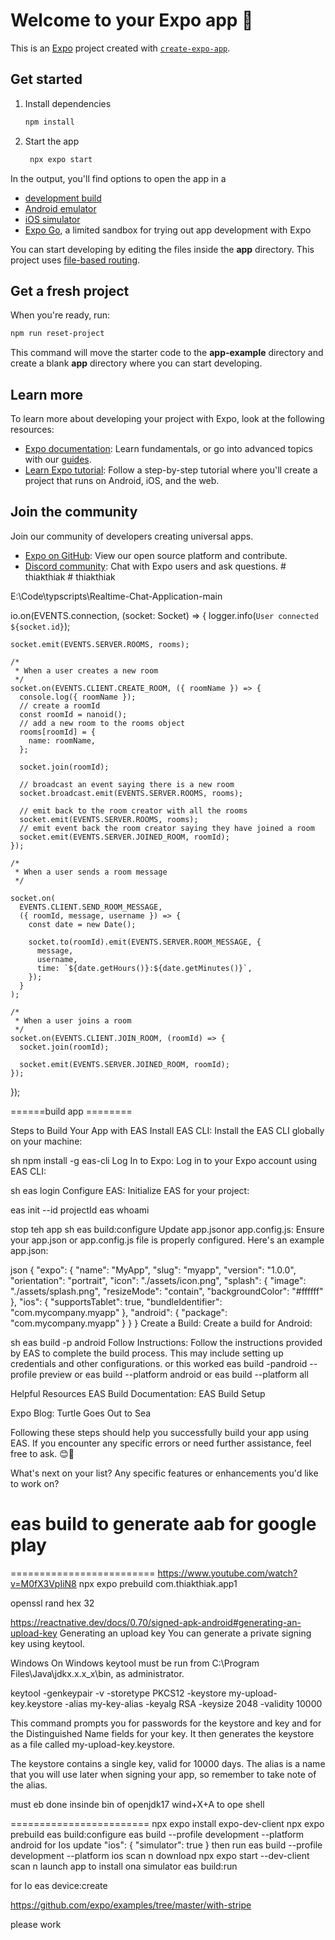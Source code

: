 # Welcome to your Expo app 👋

This is an [Expo](https://expo.dev) project created with [`create-expo-app`](https://www.npmjs.com/package/create-expo-app).

## Get started

1. Install dependencies

   ```bash
   npm install
   ```

2. Start the app

   ```bash
    npx expo start
   ```

In the output, you'll find options to open the app in a

- [development build](https://docs.expo.dev/develop/development-builds/introduction/)
- [Android emulator](https://docs.expo.dev/workflow/android-studio-emulator/)
- [iOS simulator](https://docs.expo.dev/workflow/ios-simulator/)
- [Expo Go](https://expo.dev/go), a limited sandbox for trying out app development with Expo

You can start developing by editing the files inside the **app** directory. This project uses [file-based routing](https://docs.expo.dev/router/introduction).

## Get a fresh project

When you're ready, run:

```bash
npm run reset-project
```

This command will move the starter code to the **app-example** directory and create a blank **app** directory where you can start developing.

## Learn more

To learn more about developing your project with Expo, look at the following resources:

- [Expo documentation](https://docs.expo.dev/): Learn fundamentals, or go into advanced topics with our [guides](https://docs.expo.dev/guides).
- [Learn Expo tutorial](https://docs.expo.dev/tutorial/introduction/): Follow a step-by-step tutorial where you'll create a project that runs on Android, iOS, and the web.

## Join the community

Join our community of developers creating universal apps.

- [Expo on GitHub](https://github.com/expo/expo): View our open source platform and contribute.
- [Discord community](https://chat.expo.dev): Chat with Expo users and ask questions.
  #   t h i a k t h i a k 
   
   #   t h i a k t h i a k 
   
   

E:\Code\typscripts\Realtime-Chat-Application-main

io.on(EVENTS.connection, (socket: Socket) => {
logger.info(`User connected ${socket.id}`);

    socket.emit(EVENTS.SERVER.ROOMS, rooms);

    /*
     * When a user creates a new room
     */
    socket.on(EVENTS.CLIENT.CREATE_ROOM, ({ roomName }) => {
      console.log({ roomName });
      // create a roomId
      const roomId = nanoid();
      // add a new room to the rooms object
      rooms[roomId] = {
        name: roomName,
      };

      socket.join(roomId);

      // broadcast an event saying there is a new room
      socket.broadcast.emit(EVENTS.SERVER.ROOMS, rooms);

      // emit back to the room creator with all the rooms
      socket.emit(EVENTS.SERVER.ROOMS, rooms);
      // emit event back the room creator saying they have joined a room
      socket.emit(EVENTS.SERVER.JOINED_ROOM, roomId);
    });

    /*
     * When a user sends a room message
     */

    socket.on(
      EVENTS.CLIENT.SEND_ROOM_MESSAGE,
      ({ roomId, message, username }) => {
        const date = new Date();

        socket.to(roomId).emit(EVENTS.SERVER.ROOM_MESSAGE, {
          message,
          username,
          time: `${date.getHours()}:${date.getMinutes()}`,
        });
      }
    );

    /*
     * When a user joins a room
     */
    socket.on(EVENTS.CLIENT.JOIN_ROOM, (roomId) => {
      socket.join(roomId);

      socket.emit(EVENTS.SERVER.JOINED_ROOM, roomId);
    });

});

======build app ========

Steps to Build Your App with EAS
Install EAS CLI: Install the EAS CLI globally on your machine:

sh
npm install -g eas-cli
Log In to Expo: Log in to your Expo account using EAS CLI:

sh
eas login
Configure EAS: Initialize EAS for your project:

eas init --id projectId
eas whoami

stop teh app
sh
eas build:configure
Update app.jsonor app.config.js: Ensure your app.json or app.config.js file is properly configured. Here's an example app.json:

json
{
"expo": {
"name": "MyApp",
"slug": "myapp",
"version": "1.0.0",
"orientation": "portrait",
"icon": "./assets/icon.png",
"splash": {
"image": "./assets/splash.png",
"resizeMode": "contain",
"backgroundColor": "#ffffff"
},
"ios": {
"supportsTablet": true,
"bundleIdentifier": "com.mycompany.myapp"
},
"android": {
"package": "com.mycompany.myapp"
}
}
}
Create a Build: Create a build for Android:

sh
eas build -p android
Follow Instructions: Follow the instructions provided by EAS to complete the build process. This may include setting up credentials and other configurations.
or this worked
eas build -pandroid --profile preview
or
eas build --platform android
or
eas build --platform all

Helpful Resources
EAS Build Documentation: EAS Build Setup

Expo Blog: Turtle Goes Out to Sea

Following these steps should help you successfully build your app using EAS. If you encounter any specific errors or need further assistance, feel free to ask. 😊🚀

What's next on your list? Any specific features or enhancements you'd like to work on?

# eas build to generate aab for google play

=========================
https://www.youtube.com/watch?v=M0fX3VpIiN8
npx expo prebuild
com.thiakthiak.app1

openssl rand hex 32

https://reactnative.dev/docs/0.70/signed-apk-android#generating-an-upload-key
Generating an upload key
You can generate a private signing key using keytool.

Windows
On Windows keytool must be run from C:\Program Files\Java\jdkx.x.x_x\bin, as administrator.

keytool -genkeypair -v -storetype PKCS12 -keystore my-upload-key.keystore -alias my-key-alias -keyalg RSA -keysize 2048 -validity 10000

This command prompts you for passwords for the keystore and key and for the Distinguished Name fields for your key. It then generates the keystore as a file called my-upload-key.keystore.

The keystore contains a single key, valid for 10000 days. The alias is a name that you will use later when signing your app, so remember to take note of the alias.

must eb done insinde bin of openjdk17
wind+X+A
to ope shell

========================
npx expo install expo-dev-client
npx expo prebuild
eas build:configure
eas build --profile development --platform android
for Ios update
"ios": {
"simulator": true
}
then run
eas build --profile development --platform ios
scan n download
npx expo start --dev-client
scan n launch app
to install ona simulator
eas build:run

for Io eas device:create

https://github.com/expo/examples/tree/master/with-stripe

please work
